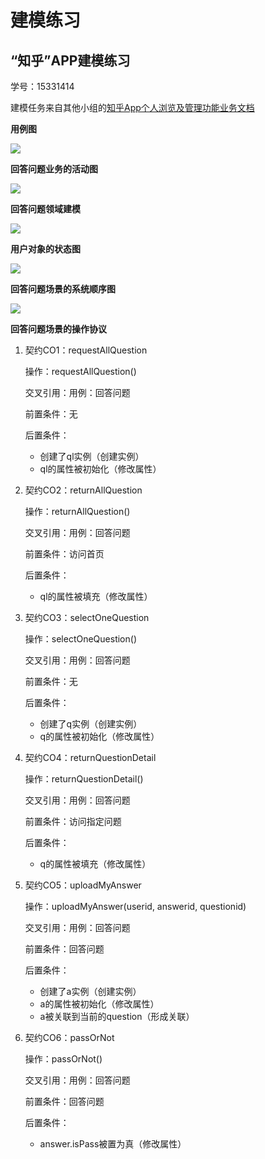 # 建模练习

## “知乎”APP建模练习

学号：15331414

建模任务来自其他小组的[知乎App个人浏览及管理功能业务文档](https://github.com/Movie-ticket-Sale-System/DashBoard/blob/master/doc/%E7%9F%A5%E4%B9%8EApp%E4%B8%AA%E4%BA%BA%E6%B5%8F%E8%A7%88%E5%8F%8A%E7%AE%A1%E7%90%86%E5%8A%9F%E8%83%BD%E4%B8%9A%E5%8A%A1%E6%96%87%E6%A1%A3.md)

**用例图**

<img src="../resources/picture/Homework7/用例图.png">

**回答问题业务的活动图**

<img src="../resources/picture/Homework7/活动图.png">

**回答问题领域建模**

<img src="../resources/picture/Homework7/领域模型.png">

**用户对象的状态图**

<img src="../resources/picture/Homework7/状态图.png">

**回答问题场景的系统顺序图**

<img src="../resources/picture/Homework7/系统顺序图.png">

**回答问题场景的操作协议**

1. 契约CO1：requestAllQuestion

   操作：requestAllQuestion()

   交叉引用：用例：回答问题

   前置条件：无

   后置条件：

   - 创建了ql实例（创建实例）
   - ql的属性被初始化（修改属性）

2. 契约CO2：returnAllQuestion

   操作：returnAllQuestion()

   交叉引用：用例：回答问题

   前置条件：访问首页

   后置条件：

   - ql的属性被填充（修改属性）

3. 契约CO3：selectOneQuestion

   操作：selectOneQuestion()

   交叉引用：用例：回答问题

   前置条件：无

   后置条件：

   - 创建了q实例（创建实例）
   - q的属性被初始化（修改属性）

4. 契约CO4：returnQuestionDetail

   操作：returnQuestionDetail()

   交叉引用：用例：回答问题

   前置条件：访问指定问题

   后置条件：

   - q的属性被填充（修改属性）

5. 契约CO5：uploadMyAnswer

   操作：uploadMyAnswer(userid, answerid, questionid)

   交叉引用：用例：回答问题

   前置条件：回答问题

   后置条件：

   - 创建了a实例（创建实例）
   - a的属性被初始化（修改属性）
   - a被关联到当前的question（形成关联）

6. 契约CO6：passOrNot

   操作：passOrNot()

   交叉引用：用例：回答问题

   前置条件：回答问题

   后置条件：

   - answer.isPass被置为真（修改属性）

